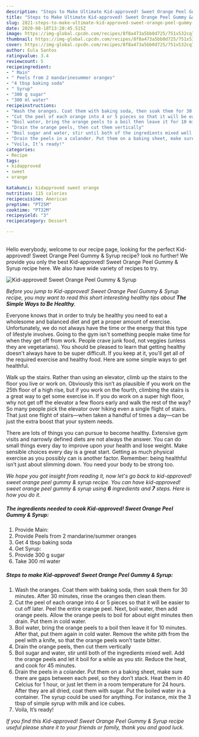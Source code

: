 ```yaml
---
description: "Steps to Make Ultimate Kid-approved! Sweet Orange Peel Gummy &amp;amp; Syrup"
title: "Steps to Make Ultimate Kid-approved! Sweet Orange Peel Gummy &amp;amp; Syrup"
slug: 2821-steps-to-make-ultimate-kid-approved-sweet-orange-peel-gummy-and-amp-syrup
date: 2020-08-18T13:28:45.515Z
image: https://img-global.cpcdn.com/recipes/8f8a473a5bb0d725/751x532cq70/kid-approved-sweet-orange-peel-gummy-syrup-recipe-main-photo.jpg
thumbnail: https://img-global.cpcdn.com/recipes/8f8a473a5bb0d725/751x532cq70/kid-approved-sweet-orange-peel-gummy-syrup-recipe-main-photo.jpg
cover: https://img-global.cpcdn.com/recipes/8f8a473a5bb0d725/751x532cq70/kid-approved-sweet-orange-peel-gummy-syrup-recipe-main-photo.jpg
author: Eula Santos
ratingvalue: 3.4
reviewcount: 5
recipeingredient:
- " Main"
- " Peels from 2 mandarinesummer oranges"
- "4 tbsp baking soda"
- " Syrup"
- "300 g sugar"
- "300 ml water"
recipeinstructions:
- "Wash the oranges. Coat them with baking soda, then soak them for 30 minutes. After 30 minutes, rinse the oranges then clean them."
- "Cut the peel of each orange into 4 or 5 pieces so that it will be easier to cut off later. Peel the entire orange peel. Next, boil water, then add orange peels. Allow the orange peels to boil for about eight minutes then drain. Put them in cold water."
- "Boil water, bring the orange peels to a boil then leave it for 10 minutes. After that, put them again in cold water. Remove the white pith from the peel with a knife, so that the orange peels won’t taste bitter."
- "Drain the orange peels, then cut them vertically"
- "Boil sugar and water, stir until both of the ingredients mixed well. Add the orange peels and let it boil for a while as you stir. Reduce the heat, and cook for 45 minutes."
- "Drain the peels in a colander. Put them on a baking sheet, make sure there are gaps between each peel, so they don’t stack. Heat them in 40 Celcius for 1 hour, or just let them in a room temperature for 24 hours. After they are all dried, coat them with sugar. Put the boiled water in a container. The syrup could be used for anything. For instance, mix the 3 tbsp of simple syrup with milk and ice cubes."
- "Voila, It’s ready!"
categories:
- Recipe
tags:
- kidapproved
- sweet
- orange

katakunci: kidapproved sweet orange 
nutrition: 115 calories
recipecuisine: American
preptime: "PT25M"
cooktime: "PT32M"
recipeyield: "3"
recipecategory: Dessert

---
```

<br>
Hello everybody, welcome to our recipe page, looking for the perfect Kid-approved! Sweet Orange Peel Gummy &amp; Syrup recipe? look no further! We provide you only the best Kid-approved! Sweet Orange Peel Gummy &amp; Syrup recipe here. We also have wide variety of recipes to try.
<br>


![Kid-approved! Sweet Orange Peel Gummy &amp; Syrup](https://img-global.cpcdn.com/recipes/8f8a473a5bb0d725/751x532cq70/kid-approved-sweet-orange-peel-gummy-syrup-recipe-main-photo.jpg)

<i>Before you jump to Kid-approved! Sweet Orange Peel Gummy &amp; Syrup recipe, you may want to read this short interesting healthy tips about <strong>The Simple Ways to Be Healthy</strong>.</i>

Everyone knows that in order to truly be healthy you need to eat a wholesome and balanced diet and get a proper amount of exercise. Unfortunately, we do not always have the time or the energy that this type of lifestyle involves. Going to the gym isn't something people make time for when they get off from work. People crave junk food, not veggies (unless they are vegetarians). You should be pleased to learn that getting healthy doesn't always have to be super difficult. If you keep at it, you'll get all of the required exercise and healthy food. Here are some simple ways to get healthful.

Walk up the stairs. Rather than using an elevator, climb up the stairs to the floor you live or work on. Obviously this isn’t as plausible if you work on the 25th floor of a high rise, but if you work on the fourth, climbing the stairs is a great way to get some exercise in. If you do work on a super high floor, why not get off the elevator a few floors early and walk the rest of the way? So many people pick the elevator over hiking even a single flight of stairs. That just one flight of stairs—when taken a handful of times a day—can be just the extra boost that your system needs. 

There are lots of things you can pursue to become healthy. Extensive gym visits and narrowly defined diets are not always the answer. You can do small things every day to improve upon your health and lose weight. Make sensible choices every day is a great start. Getting as much physical exercise as you possibly can is another factor. Remember: being healthful isn’t just about slimming down. You need your body to be strong too. 


<i>We hope you got insight from reading it, now let's go back to kid-approved! sweet orange peel gummy &amp; syrup recipe. You can have kid-approved! sweet orange peel gummy &amp; syrup using <strong>6</strong> ingredients and <strong>7</strong> steps. Here is how you do it.
</i>

##### The ingredients needed to cook Kid-approved! Sweet Orange Peel Gummy &amp; Syrup:

1. Provide  Main:
1. Provide  Peels from 2 mandarine/summer oranges
1. Get 4 tbsp baking soda
1. Get  Syrup:
1. Provide 300 g sugar
1. Take 300 ml water


##### Steps to make Kid-approved! Sweet Orange Peel Gummy &amp; Syrup:

1. Wash the oranges. Coat them with baking soda, then soak them for 30 minutes. After 30 minutes, rinse the oranges then clean them.
1. Cut the peel of each orange into 4 or 5 pieces so that it will be easier to cut off later. Peel the entire orange peel. Next, boil water, then add orange peels. Allow the orange peels to boil for about eight minutes then drain. Put them in cold water.
1. Boil water, bring the orange peels to a boil then leave it for 10 minutes. After that, put them again in cold water. Remove the white pith from the peel with a knife, so that the orange peels won’t taste bitter.
1. Drain the orange peels, then cut them vertically
1. Boil sugar and water, stir until both of the ingredients mixed well. Add the orange peels and let it boil for a while as you stir. Reduce the heat, and cook for 45 minutes.
1. Drain the peels in a colander. Put them on a baking sheet, make sure there are gaps between each peel, so they don’t stack. Heat them in 40 Celcius for 1 hour, or just let them in a room temperature for 24 hours. After they are all dried, coat them with sugar. Put the boiled water in a container. The syrup could be used for anything. For instance, mix the 3 tbsp of simple syrup with milk and ice cubes.
1. Voila, It’s ready!


<i>If you find this Kid-approved! Sweet Orange Peel Gummy &amp; Syrup recipe useful please share it to your friends or family, thank you and good luck.</i>
